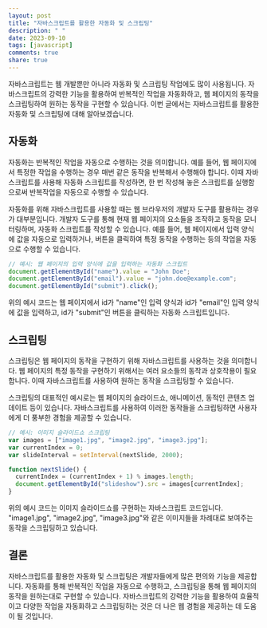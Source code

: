 ```yaml
---
layout: post
title: "자바스크립트를 활용한 자동화 및 스크립팅"
description: " "
date: 2023-09-10
tags: [javascript]
comments: true
share: true
---
```


자바스크립트는 웹 개발뿐만 아니라 자동화 및 스크립팅 작업에도 많이 사용됩니다. 자바스크립트의 강력한 기능을 활용하여 반복적인 작업을 자동화하고, 웹 페이지의 동작을 스크립팅하여 원하는 동작을 구현할 수 있습니다. 이번 글에서는 자바스크립트를 활용한 자동화 및 스크립팅에 대해 알아보겠습니다.

## 자동화

자동화는 반복적인 작업을 자동으로 수행하는 것을 의미합니다. 예를 들어, 웹 페이지에서 특정한 작업을 수행하는 경우 매번 같은 동작을 반복해서 수행해야 합니다. 이때 자바스크립트를 사용해 자동화 스크립트를 작성하면, 한 번 작성해 놓은 스크립트를 실행함으로써 반복작업을 자동으로 수행할 수 있습니다.

자동화를 위해 자바스크립트를 사용할 때는 웹 브라우저의 개발자 도구를 활용하는 경우가 대부분입니다. 개발자 도구를 통해 현재 웹 페이지의 요소들을 조작하고 동작을 모니터링하며, 자동화 스크립트를 작성할 수 있습니다. 예를 들어, 웹 페이지에서 입력 양식에 값을 자동으로 입력하거나, 버튼을 클릭하여 특정 동작을 수행하는 등의 작업을 자동으로 수행할 수 있습니다.

```javascript
// 예시: 웹 페이지의 입력 양식에 값을 입력하는 자동화 스크립트
document.getElementById("name").value = "John Doe";
document.getElementById("email").value = "john.doe@example.com";
document.getElementById("submit").click();
```

위의 예시 코드는 웹 페이지에서 id가 "name"인 입력 양식과 id가 "email"인 입력 양식에 값을 입력하고, id가 "submit"인 버튼을 클릭하는 자동화 스크립트입니다.

## 스크립팅

스크립팅은 웹 페이지의 동작을 구현하기 위해 자바스크립트를 사용하는 것을 의미합니다. 웹 페이지의 특정 동작을 구현하기 위해서는 여러 요소들의 동작과 상호작용이 필요합니다. 이때 자바스크립트를 사용하여 원하는 동작을 스크립팅할 수 있습니다.

스크립팅의 대표적인 예시로는 웹 페이지의 슬라이드쇼, 애니메이션, 동적인 콘텐츠 업데이트 등이 있습니다. 자바스크립트를 사용하여 이러한 동작들을 스크립팅하면 사용자에게 더 풍부한 경험을 제공할 수 있습니다.

```javascript
// 예시: 이미지 슬라이드쇼 스크립팅
var images = ["image1.jpg", "image2.jpg", "image3.jpg"];
var currentIndex = 0;
var slideInterval = setInterval(nextSlide, 2000);

function nextSlide() {
  currentIndex = (currentIndex + 1) % images.length;
  document.getElementById("slideshow").src = images[currentIndex];
}
```

위의 예시 코드는 이미지 슬라이드쇼를 구현하는 자바스크립트 코드입니다. "image1.jpg", "image2.jpg", "image3.jpg"와 같은 이미지들을 차례대로 보여주는 동작을 스크립팅하고 있습니다.

## 결론

자바스크립트를 활용한 자동화 및 스크립팅은 개발자들에게 많은 편의와 기능을 제공합니다. 자동화를 통해 반복적인 작업을 자동으로 수행하고, 스크립팅을 통해 웹 페이지의 동작을 원하는대로 구현할 수 있습니다. 자바스크립트의 강력한 기능을 활용하여 효율적이고 다양한 작업을 자동화하고 스크립팅하는 것은 더 나은 웹 경험을 제공하는 데 도움이 될 것입니다.